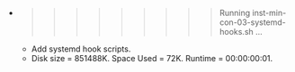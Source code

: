 * >>>>>>>>> Running inst-min-con-03-systemd-hooks.sh ...
  * Add systemd hook scripts.
  * Disk size = 851488K. Space Used = 72K. Runtime = 00:00:00:01.
